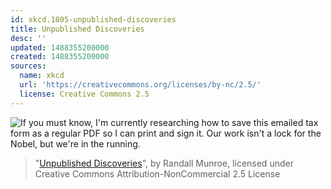 ```yaml
---
id: xkcd.1805-unpublished-discoveries
title: Unpublished Discoveries
desc: ''
updated: 1488355200000
created: 1488355200000
sources:
  name: xkcd
  url: 'https://creativecommons.org/licenses/by-nc/2.5/'
  license: Creative Commons 2.5
---
```

![If you must know, I'm currently researching how to save this emailed tax form as a regular PDF so I can print and sign it. Our work isn't a lock for the Nobel, but we're in the running.](https://imgs.xkcd.com/comics/unpublished_discoveries.png)
> "[Unpublished Discoveries](https://xkcd.com/1805/)", by Randall Munroe, licensed under Creative Commons Attribution-NonCommercial 2.5 License
